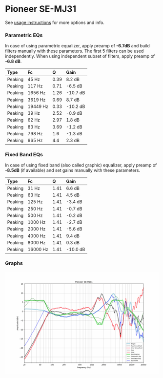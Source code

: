 # Pioneer SE-MJ31
See [usage instructions](https://github.com/jaakkopasanen/AutoEq#usage) for more options and info.

### Parametric EQs
In case of using parametric equalizer, apply preamp of **-6.7dB** and build filters manually
with these parameters. The first 5 filters can be used independently.
When using independent subset of filters, apply preamp of **-6.8 dB**.

| Type    | Fc       |    Q | Gain     |
|:--------|:---------|:-----|:---------|
| Peaking | 45 Hz    | 0.39 | 8.2 dB   |
| Peaking | 117 Hz   | 0.71 | -6.5 dB  |
| Peaking | 1656 Hz  | 1.26 | -10.7 dB |
| Peaking | 3619 Hz  | 0.69 | 8.7 dB   |
| Peaking | 19449 Hz | 0.33 | -10.2 dB |
| Peaking | 39 Hz    | 2.52 | -0.9 dB  |
| Peaking | 62 Hz    | 2.97 | 1.8 dB   |
| Peaking | 83 Hz    | 3.69 | -1.2 dB  |
| Peaking | 798 Hz   | 1.6  | -1.3 dB  |
| Peaking | 965 Hz   | 4.4  | 2.3 dB   |

### Fixed Band EQs
In case of using fixed band (also called graphic) equalizer, apply preamp of **-8.5dB**
(if available) and set gains manually with these parameters.

| Type    | Fc       |    Q | Gain     |
|:--------|:---------|:-----|:---------|
| Peaking | 31 Hz    | 1.41 | 6.6 dB   |
| Peaking | 63 Hz    | 1.41 | 4.5 dB   |
| Peaking | 125 Hz   | 1.41 | -3.4 dB  |
| Peaking | 250 Hz   | 1.41 | -0.7 dB  |
| Peaking | 500 Hz   | 1.41 | -0.2 dB  |
| Peaking | 1000 Hz  | 1.41 | -2.7 dB  |
| Peaking | 2000 Hz  | 1.41 | -5.6 dB  |
| Peaking | 4000 Hz  | 1.41 | 9.4 dB   |
| Peaking | 8000 Hz  | 1.41 | 0.3 dB   |
| Peaking | 16000 Hz | 1.41 | -10.0 dB |

### Graphs
![](./Pioneer%20SE-MJ31.png)
